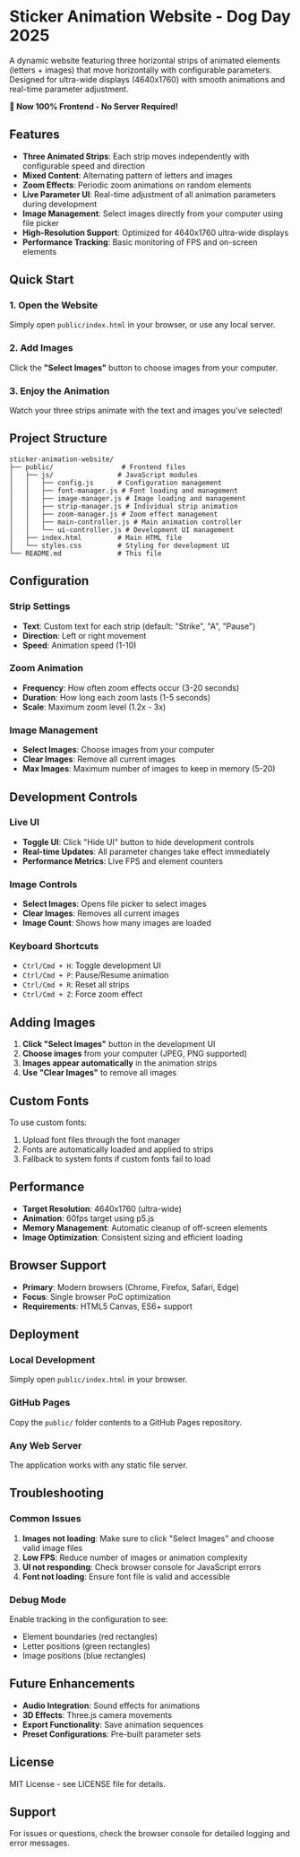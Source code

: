 # Sticker Animation Website - Dog Day 2025

A dynamic website featuring three horizontal strips of animated elements (letters + images) that move horizontally with configurable parameters. Designed for ultra-wide displays (4640x1760) with smooth animations and real-time parameter adjustment.

**🚀 Now 100% Frontend - No Server Required!**

## Features

- **Three Animated Strips**: Each strip moves independently with configurable speed and direction
- **Mixed Content**: Alternating pattern of letters and images
- **Zoom Effects**: Periodic zoom animations on random elements
- **Live Parameter UI**: Real-time adjustment of all animation parameters during development
- **Image Management**: Select images directly from your computer using file picker
- **High-Resolution Support**: Optimized for 4640x1760 ultra-wide displays
- **Performance Tracking**: Basic monitoring of FPS and on-screen elements

## Quick Start

### 1. Open the Website
Simply open `public/index.html` in your browser, or use any local server.

### 2. Add Images
Click the **"Select Images"** button to choose images from your computer.

### 3. Enjoy the Animation
Watch your three strips animate with the text and images you've selected!

## Project Structure

```
sticker-animation-website/
├── public/                 # Frontend files
│   ├── js/                # JavaScript modules
│   │   ├── config.js      # Configuration management
│   │   ├── font-manager.js # Font loading and management
│   │   ├── image-manager.js # Image loading and management
│   │   ├── strip-manager.js # Individual strip animation
│   │   ├── zoom-manager.js # Zoom effect management
│   │   ├── main-controller.js # Main animation controller
│   │   └── ui-controller.js # Development UI management
│   ├── index.html         # Main HTML file
│   └── styles.css         # Styling for development UI
└── README.md              # This file
```

## Configuration

### Strip Settings
- **Text**: Custom text for each strip (default: "Strike", "A", "Pause")
- **Direction**: Left or right movement
- **Speed**: Animation speed (1-10)

### Zoom Animation
- **Frequency**: How often zoom effects occur (3-20 seconds)
- **Duration**: How long each zoom lasts (1-5 seconds)
- **Scale**: Maximum zoom level (1.2x - 3x)

### Image Management
- **Select Images**: Choose images from your computer
- **Clear Images**: Remove all current images
- **Max Images**: Maximum number of images to keep in memory (5-20)

## Development Controls

### Live UI
- **Toggle UI**: Click "Hide UI" button to hide development controls
- **Real-time Updates**: All parameter changes take effect immediately
- **Performance Metrics**: Live FPS and element counters

### Image Controls
- **Select Images**: Opens file picker to select images
- **Clear Images**: Removes all current images
- **Image Count**: Shows how many images are loaded

### Keyboard Shortcuts
- `Ctrl/Cmd + H`: Toggle development UI
- `Ctrl/Cmd + P`: Pause/Resume animation
- `Ctrl/Cmd + R`: Reset all strips
- `Ctrl/Cmd + Z`: Force zoom effect

## Adding Images

1. **Click "Select Images"** button in the development UI
2. **Choose images** from your computer (JPEG, PNG supported)
3. **Images appear automatically** in the animation strips
4. **Use "Clear Images"** to remove all images

## Custom Fonts

To use custom fonts:
1. Upload font files through the font manager
2. Fonts are automatically loaded and applied to strips
3. Fallback to system fonts if custom fonts fail to load

## Performance

- **Target Resolution**: 4640x1760 (ultra-wide)
- **Animation**: 60fps target using p5.js
- **Memory Management**: Automatic cleanup of off-screen elements
- **Image Optimization**: Consistent sizing and efficient loading

## Browser Support

- **Primary**: Modern browsers (Chrome, Firefox, Safari, Edge)
- **Focus**: Single browser PoC optimization
- **Requirements**: HTML5 Canvas, ES6+ support

## Deployment

### Local Development
Simply open `public/index.html` in your browser.

### GitHub Pages
Copy the `public/` folder contents to a GitHub Pages repository.

### Any Web Server
The application works with any static file server.

## Troubleshooting

### Common Issues

1. **Images not loading**: Make sure to click "Select Images" and choose valid image files
2. **Low FPS**: Reduce number of images or animation complexity
3. **UI not responding**: Check browser console for JavaScript errors
4. **Font not loading**: Ensure font file is valid and accessible

### Debug Mode
Enable tracking in the configuration to see:
- Element boundaries (red rectangles)
- Letter positions (green rectangles)
- Image positions (blue rectangles)

## Future Enhancements

- **Audio Integration**: Sound effects for animations
- **3D Effects**: Three.js camera movements
- **Export Functionality**: Save animation sequences
- **Preset Configurations**: Pre-built parameter sets

## License

MIT License - see LICENSE file for details.

## Support

For issues or questions, check the browser console for detailed logging and error messages.
